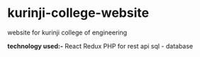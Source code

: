 # kurinji-college-website
website for kurinji college of engineering

**technology used:-**
React
Redux
PHP for rest api
sql - database
